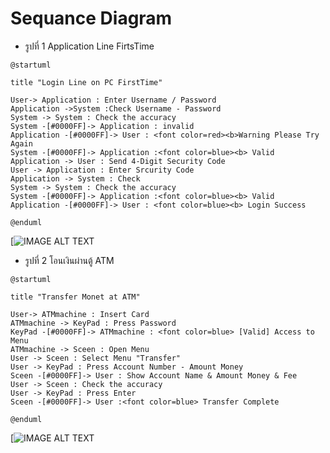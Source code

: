 # Sequance Diagram

* รูปที่ 1 Application Line FirtsTime
```
@startuml

title "Login Line on PC FirstTime"

User-> Application : Enter Username / Password
Application ->System :Check Username - Password
System -> System : Check the accuracy 
System -[#0000FF]-> Application : invalid
Application -[#0000FF]-> User : <font color=red><b>Warning Please Try Again
System -[#0000FF]-> Application :<font color=blue><b> Valid
Application -> User : Send 4-Digit Security Code 
User -> Application : Enter Srcurity Code
Application -> System : Check 
System -> System : Check the accuracy
System -[#0000FF]-> Application :<font color=blue><b> Valid
Application -[#0000FF]-> User : <font color=blue><b> Login Success

@enduml
```

[![IMAGE ALT TEXT](http://www.plantuml.com/plantuml/img/hP8nJyCm48Lt_ufJcICOcAeIjGfawX0f1GR4u3f7Ui8vL_O5b7-FGo6DKg4or9lbp--zUxfb4EsbRQnIGc8HPcjN4yEQ6C4n51dav8DigC6PKey1VPB2Qh-tPBHG9ERmm88U-YVM3S8r53g4J-ShDUQIjEo2O0FpR8Vc_SWdH_w7Y0w_B1nWsI5eOrglJGS3zd9r4q-Ulvv48lxGbYO1ndZl7hd5csC1uwppTnwhTB5DdxLduXeAYpeWR7m7greJdtSTYsrjYxqQF9tc6DnBv0fkatkgIU8bZaVIGUOgXE-cuO-gIpz2fzgJvlxNwUM6ErFoyFMmPcLh38QWr39M4RVm2m00)

* รูปที่ 2 โอนเงินผ่านตู้ ATM
```
@startuml

title "Transfer Monet at ATM"

User-> ATMmachine : Insert Card
ATMmachine -> KeyPad : Press Password
KeyPad -[#0000FF]-> ATMmachine : <font color=blue> [Valid] Access to Menu
ATMmachine -> Sceen : Open Menu
User -> Sceen : Select Menu "Transfer"
User -> KeyPad : Press Account Number - Amount Money
Sceen -[#0000FF]-> User : Show Account Name & Amount Money & Fee
User -> Sceen : Check the accuracy
User -> KeyPad : Press Enter
Sceen -[#0000FF]-> User :<font color=blue> Transfer Complete

@enduml
```
[![IMAGE ALT TEXT](http://www.plantuml.com/plantuml/img/TL7BQiD03BplLmWNUWlqNDeGOse8nQqXQIyX1sMjODDzX5qjmNzVsIrvE6GlYpIZqKXQHCR0oHgbk6D3aAq3khYd09Ltn80C-RhAbFgA56Rp8R2esyuHFCFIIPAXmD2e2q1exzJNs0Yb3XGZr1ZZqGlhFp_RF3p9AyljLF9bxns3ziQ7rvr9D8VDDvgksKAkzI357YfoQT9lfOcSb7yUv1lnmUybiY93caViF6HseaqCIpEVnCX7ihk10BaTus4flVhJl1fYr94khJ-UYz4IF5wLIbWItPWhMj8_m2q1Qfq2wlwUiJV75EuRk5tVwPw5jmT3J4ejo3Loyby0)
